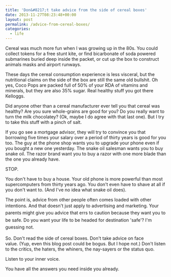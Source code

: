 ```yaml
---
title: 'Don&#8217;t take advice from the side of cereal boxes'
date: 2013-11-27T08:23:48+00:00
layout: post
permalink: /advice-from-cereal-boxes/
categories:
  - life
---
```

<p>Cereal was much more fun when I was growing up in the 80s. You could collect tokens for a free stunt kite, or find bicarbonate of soda powered submarines buried deep inside the packet, or cut up the box to construct animals masks and airport runways.</p><p>These days the cereal consumption experience is less visceral, but the nutritional claims on the side of the box are still the same old bullshit. Oh yes, Coco Pops are packed full of 50% of your RDA of vitamins and minerals, but they are also 35% sugar. Real healthy stuff you got there Kelloggs.</p><p>Did anyone other than a cereal manufacturer ever tell you that cereal was healthy? Are you sure whole-grains are good for you? Do you really want to turn the milk chocolatey? (Ok, maybe I do agree with that last one). But I try to take this stuff with a pinch of salt.</p><p>If you go see a mortgage advisor, they will try to convince you that borrowing five times your salary over a period of thirty years is good for you too. The guy at the phone shop wants you to upgrade your phone even if you bought a new one yesterday. The snake oil salesman wants you to buy snake oil. The razor brand want you to buy a razor with one more blade than the one you already have.</p><p>STOP.</p><p>You don't have to buy a house. Your old phone is more powerful than most supercomputers from thirty years ago. You don't even have to shave at all if you don't want to. (And I've no idea what snake oil does).</p><p>The point is, advice from other people often comes loaded with other intentions. And that doesn't just apply to advertising and marketing.<span style="line-height:1.6em">&nbsp;Your parents might give you advice that errs to caution because they want you to be safe. Do you want your life to be headed for destination 'safe'? I'm guessing not.</span></p><p>So. Don't read the side of cereal boxes. Don't take advice on face value.&nbsp;(Yup, even this blog post could be bogus. But I hope not.) Don't listen to the critics, the haters, the whiners, the nay-sayers or the status quo.</p><p>Listen to your inner voice.</p><p>You have all the answers you need inside you already.&nbsp;</p>
